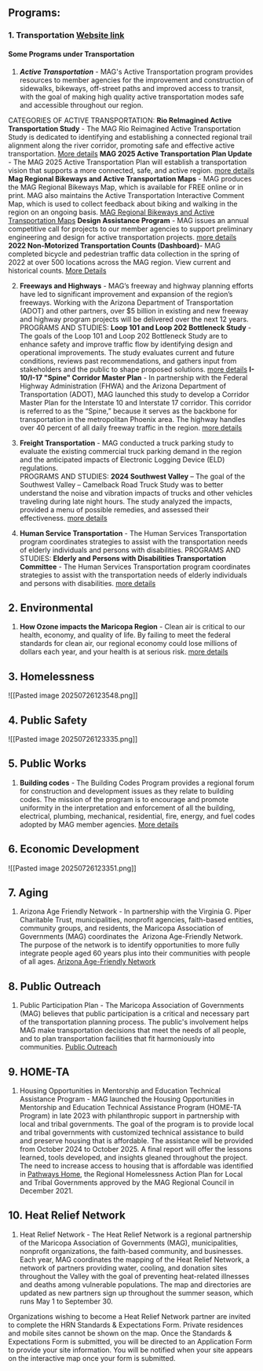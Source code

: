 
## Programs:
### 1. Transportation [Website link](https://azmag.gov/Programs/Transportation)

#### Some Programs under Transportation

1.  ***Active Transportation*** - MAG's Active Transportation program provides resources to member agencies for the improvement and construction of sidewalks, bikeways, off-street paths and improved access to transit, with the goal of making high quality active transportation modes safe and accessible throughout our region.
			
CATEGORIES OF ACTIVE TRANSPORTATION:
				**Rio ReImagined Active Transportation Study** - The MAG Rio Reimagined Active Transportation Study is dedicated to identifying and establishing a connected regional trail alignment along the river corridor, promoting safe and effective active transportation.
				[More details](https://azmag.gov/Programs/Transportation/Active-Transportation/Rio-Reimagined-Active-Transportation-Study)
				**MAG 2025 Active Transportation Plan Update** - The MAG 2025 Active Transportation Plan will establish a transportation vision that supports a more connected, safe, and active region.
				[more details](https://azmag.gov/Programs/Transportation/Active-Transportation/MAG-2025-Regional-Active-Transportation-Plan)
				 **Mag Regional Bikeways and Active Transportation Maps** - MAG produces the MAG Regional Bikeways Map, which is available for FREE online or in print. MAG also maintains the Active Transportation Interactive Comment Map, which is used to collect feedback about biking and walking in the region on an ongoing basis.
				 [MAG Regional Bikeways and Active Transportation Maps](https://azmag.gov/Programs/Transportation/Active-Transportation/Bikeways-Map)
				 **Design Assistance Program** - MAG issues an annual competitive call for projects to our member agencies to support preliminary engineering and design for active transportation projects. [more details](https://azmag.gov/Programs/Transportation/Active-Transportation/Design-Assistance-Program)
				 **2022 Non-Motorized Transportation Counts (Dashboard)**- MAG completed bicycle and pedestrian traffic data collection in the spring of 2022 at over 500 locations across the MAG region. View current and historical counts.
				[More Details](https://mag.ms2soft.com/tdms.ui/nmds)
				
2. **Freeways and Highways** - MAG’s freeway and highway planning efforts have led to significant improvement and expansion of the region’s freeways. Working with the Arizona Department of Transportation (ADOT) and other partners, over $5 billion in existing and new freeway and highway program projects will be delivered over the next 12 years.
PROGRAMS AND STUDIES: 
				**Loop 101 and Loop 202 Bottleneck Study** - The goals of the Loop 101 and Loop 202 Bottleneck Study are to enhance safety and improve traffic flow by identifying design and operational improvements. The study evaluates current and future conditions, reviews past recommendations, and gathers input from stakeholders and the public to shape proposed solutions.
				 [more details](https://azmag.gov/Programs/Transportation/Freeways-and-Highways/Loop-101-and-Loop-202-Bottleneck-Study)
				 **I-10/I-17 "Spine" Corridor Master Plan** - In partnership with the Federal Highway Administration (FHWA) and the Arizona Department of Transportation (ADOT), MAG launched this study to develop a Corridor Master Plan for the Interstate 10 and Interstate 17 corridor. This corridor is referred to as the “Spine,” because it serves as the backbone for transportation in the metropolitan Phoenix area. The highway handles over 40 percent of all daily freeway traffic in the region.
				  [more details](https://azmag.gov/Programs/Transportation/Freeway-and-Highway/The-Spine-Study-Interstate-10-and-Interstate-17-Corridor-Master-Plan)
				 
3. **Freight Transportation** - MAG conducted a truck parking study to evaluate the existing commercial truck parking demand in the region and the anticipated impacts of Electronic Logging Device (ELD) regulations.	
PROGRAMS AND STUDIES: 
					**2024 Southwest Valley** – The goal of the Southwest Valley – Camelback Road Truck Study was to better understand the noise and vibration impacts of trucks and other vehicles traveling during late night hours. The study analyzed the impacts, provided a menu of possible remedies, and assessed their effectiveness.
					[more details](https://azmag.gov/LinkClick.aspx?fileticket=YiOKZWIF-K0%3d&portalid=0)
  4. **Human Service Transportation** - The Human Services Transportation program coordinates strategies to assist with the transportation needs of elderly individuals and persons with disabilities. 
 PROGRAMS AND STUDIES: 
					 **Elderly and Persons with Disabilities Transportation Committee** - The Human Services Transportation program coordinates strategies to assist with the transportation needs of elderly individuals and persons with disabilities.
					 [more details](https://azmag.gov/Committees/Technical-Committees/Elderly-and-Persons-with-Disabilities-Transportation-Committee)
## 2. Environmental

1.  **How Ozone impacts the Maricopa Region** - Clean air is critical to our health, economy, and quality of life. By failing to meet the federal standards for clean air, our regional economy could lose millions of dollars each year, and your health is at serious risk.
	[more details](https://azmag.gov/Programs/Environmental/Ozone-A-Complex-Problem-in-the-Maricopa-Region)
	



## 3. Homelessness

![[Pasted image 20250726123548.png]]
## 4. Public Safety
![[Pasted image 20250726123335.png]]

## 5. Public Works

1. **Building codes** - The Building Codes Program provides a regional forum for construction and development issues as they relate to building codes. The mission of the program is to encourage and promote uniformity in the interpretation and enforcement of all the building, electrical, plumbing, mechanical, residential, fire, energy, and fuel codes adopted by MAG member agencies. 
   [More details](https://azmag.gov/Programs/Public-Works)
## 6. Economic Development

![[Pasted image 20250726123351.png]]
## 7. Aging

1. Arizona Age Friendly Network - In partnership with the Virginia G. Piper Charitable Trust, municipalities, nonprofit agencies, faith-based entities, community groups, and residents, the Maricopa Association of Governments (MAG) coordinates the  Arizona Age-Friendly Network. The purpose of the network is to identify opportunities to more fully integrate people aged 60 years plus into their communities with people of all ages.
   [Arizona Age-Friendly Network](https://azmag.gov/Programs/Aging/Arizona-Age-Friendly-Network)
## 8. Public Outreach
1. Public Participation Plan - The Maricopa Association of Governments (MAG) believes that public participation is a critical and necessary part of the transportation planning process. The public's involvement helps MAG make transportation decisions that meet the needs of all people, and to plan transportation facilities that fit harmoniously into communities.
   [Public Outreach](https://azmag.gov/Programs/Public-Outreach)
## 9. HOME-TA
1. Housing Opportunities in Mentorship and Education Technical Assistance Program - MAG launched the Housing Opportunities in Mentorship and Education Technical Assistance Program (HOME-TA Program) in late 2023 with philanthropic support in partnership with local and tribal governments. The goal of the program is to provide local and tribal governments with customized technical assistance to build and preserve housing that is affordable. The assistance will be provided from October 2024 to October 2025. A final report will offer the lessons learned, tools developed, and insights gleaned throughout the project. The need to increase access to housing that is affordable was identified in [Pathways Home](https://azmag.gov/Programs/Homelessness/Pathways-Home/), the Regional Homelessness Action Plan for Local and Tribal Governments approved by the MAG Regional Council in December 2021.

## 10. Heat Relief Network

1. Heat Relief Network - The Heat Relief Network is a regional partnership of the Maricopa Association of Governments (MAG), municipalities, nonprofit organizations, the faith-based community, and businesses. Each year, MAG coordinates the mapping of the Heat Relief Network, a network of partners providing water, cooling, and donation sites throughout the Valley with the goal of preventing heat-related illnesses and deaths among vulnerable populations. The map and directories are updated as new partners sign up throughout the summer season, which runs May 1 to September 30.

Organizations wishing to become a Heat Relief Network partner are invited to complete the HRN Standards & Expectations Form. Private residences and mobile sites cannot be shown on the map. Once the Standards & Expectations Form is submitted, you will be directed to an Application Form to provide your site information. You will be notified when your site appears on the interactive map once your form is submitted.